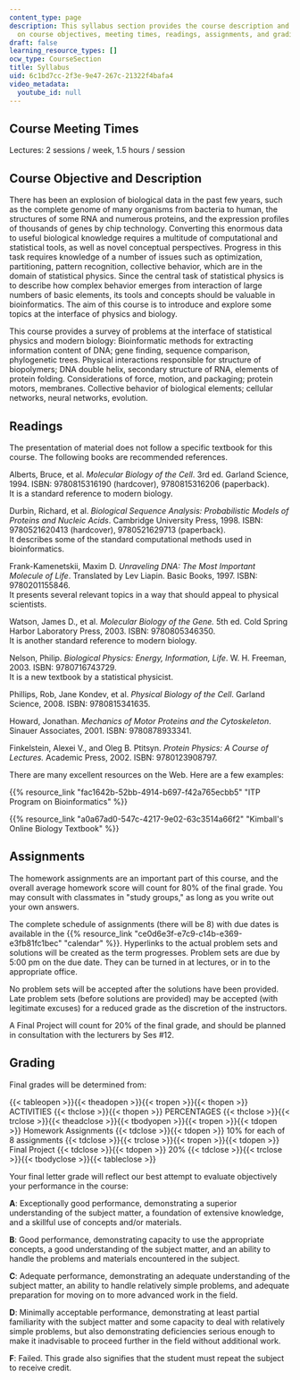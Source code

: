 ```yaml
---
content_type: page
description: This syllabus section provides the course description and information
  on course objectives, meeting times, readings, assignments, and grading.
draft: false
learning_resource_types: []
ocw_type: CourseSection
title: Syllabus
uid: 6c1bd7cc-2f3e-9e47-267c-21322f4bafa4
video_metadata:
  youtube_id: null
---
```

## Course Meeting Times

Lectures: 2 sessions / week, 1.5 hours / session

## Course Objective and Description

There has been an explosion of biological data in the past few years, such as the complete genome of many organisms from bacteria to human, the structures of some RNA and numerous proteins, and the expression profiles of thousands of genes by chip technology. Converting this enormous data to useful biological knowledge requires a multitude of computational and statistical tools, as well as novel conceptual perspectives. Progress in this task requires knowledge of a number of issues such as optimization, partitioning, pattern recognition, collective behavior, which are in the domain of statistical physics. Since the central task of statistical physics is to describe how complex behavior emerges from interaction of large numbers of basic elements, its tools and concepts should be valuable in bioinformatics. The aim of this course is to introduce and explore some topics at the interface of physics and biology.

This course provides a survey of problems at the interface of statistical physics and modern biology: Bioinformatic methods for extracting information content of DNA; gene finding, sequence comparison, phylogenetic trees. Physical interactions responsible for structure of biopolymers; DNA double helix, secondary structure of RNA, elements of protein folding. Considerations of force, motion, and packaging; protein motors, membranes. Collective behavior of biological elements; cellular networks, neural networks, evolution.

## Readings

The presentation of material does not follow a specific textbook for this course. The following books are recommended references.

Alberts, Bruce, et al. *Molecular Biology of the Cell*. 3rd ed. Garland Science, 1994. ISBN: 9780815316190 (hardcover), 9780815316206 (paperback).   
It is a standard reference to modern biology.

Durbin, Richard, et al. *Biological Sequence Analysis: Probabilistic Models of Proteins and Nucleic Acids*. Cambridge University Press, 1998. ISBN: 9780521620413 (hardcover), 9780521629713 (paperback).   
It describes some of the standard computational methods used in bioinformatics.

Frank-Kamenetskii, Maxim D. *Unraveling DNA: The Most Important Molecule of Life*. Translated by Lev Liapin. Basic Books, 1997. ISBN: 9780201155846.   
It presents several relevant topics in a way that should appeal to physical scientists.

Watson, James D., et al. *Molecular Biology of the Gene.* 5th ed. Cold Spring Harbor Laboratory Press, 2003. ISBN: 9780805346350.   
It is another standard reference to modern biology.

Nelson, Philip. *Biological Physics: Energy, Information, Life*. W. H. Freeman, 2003. ISBN: 9780716743729.   
It is a new textbook by a statistical physicist.

Phillips, Rob, Jane Kondev, et al. *Physical Biology of the Cell*. Garland Science, 2008. ISBN: 9780815341635.

Howard, Jonathan. *Mechanics of Motor Proteins and the Cytoskeleton*. Sinauer Associates, 2001. ISBN: 9780878933341.

Finkelstein, Alexei V., and Oleg B. Ptitsyn. *Protein Physics: A Course of Lectures.* Academic Press, 2002. ISBN: 9780123908797.

There are many excellent resources on the Web. Here are a few examples:

{{% resource_link "fac1642b-52bb-4914-b697-f42a765ecbb5" "ITP Program on Bioinformatics" %}}

{{% resource_link "a0a67ad0-547c-4217-9e02-63c3514a66f2" "Kimball's Online Biology Textbook" %}}

## Assignments

The homework assignments are an important part of this course, and the overall average homework score will count for 80% of the final grade. You may consult with classmates in "study groups," as long as you write out your own answers.

The complete schedule of assignments (there will be 8) with due dates is available in the {{% resource_link "ce0d6e3f-e7c9-c14b-e369-e3fb81fc1bec" "calendar" %}}. Hyperlinks to the actual problem sets and solutions will be created as the term progresses. Problem sets are due by 5:00 pm on the due date. They can be turned in at lectures, or in to the appropriate office.

No problem sets will be accepted after the solutions have been provided. Late problem sets (before solutions are provided) may be accepted (with legitimate excuses) for a reduced grade as the discretion of the instructors.

A Final Project will count for 20% of the final grade, and should be planned in consultation with the lecturers by Ses #12.

## Grading

Final grades will be determined from:

{{< tableopen >}}{{< theadopen >}}{{< tropen >}}{{< thopen >}}
ACTIVITIES
{{< thclose >}}{{< thopen >}}
PERCENTAGES
{{< thclose >}}{{< trclose >}}{{< theadclose >}}{{< tbodyopen >}}{{< tropen >}}{{< tdopen >}}
Homework Assignments
{{< tdclose >}}{{< tdopen >}}
10% for each of 8 assignments
{{< tdclose >}}{{< trclose >}}{{< tropen >}}{{< tdopen >}}
Final Project
{{< tdclose >}}{{< tdopen >}}
20%
{{< tdclose >}}{{< trclose >}}{{< tbodyclose >}}{{< tableclose >}}

Your final letter grade will reflect our best attempt to evaluate objectively your performance in the course:

**A**: Exceptionally good performance, demonstrating a superior understanding of the subject matter, a foundation of extensive knowledge, and a skillful use of concepts and/or materials.

**B**: Good performance, demonstrating capacity to use the appropriate concepts, a good understanding of the subject matter, and an ability to handle the problems and materials encountered in the subject.

**C**: Adequate performance, demonstrating an adequate understanding of the subject matter, an ability to handle relatively simple problems, and adequate preparation for moving on to more advanced work in the field.

**D**: Minimally acceptable performance, demonstrating at least partial familiarity with the subject matter and some capacity to deal with relatively simple problems, but also demonstrating deficiencies serious enough to make it inadvisable to proceed further in the field without additional work.

**F**: Failed. This grade also signifies that the student must repeat the subject to receive credit.